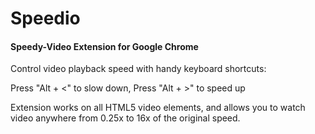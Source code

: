 # Speedio
#### Speedy-Video Extension for Google Chrome

Control video playback speed with handy keyboard shortcuts:

Press "Alt + <" to slow down,
Press "Alt + >" to speed up

Extension works on all HTML5 video elements, and allows you to watch video anywhere from 0.25x to 16x of the original speed.